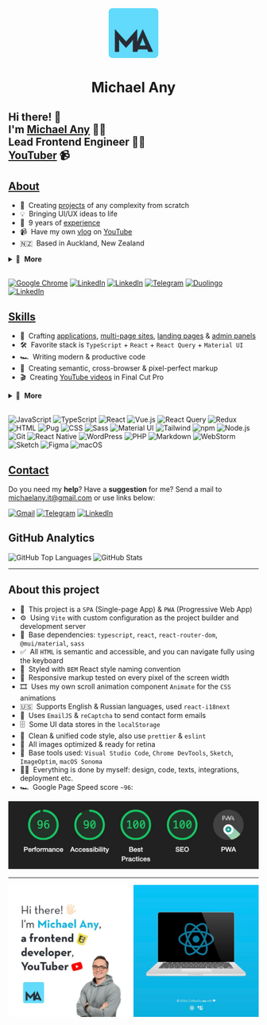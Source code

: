 <div align="center">
  <a href="https://michaelany.com" rel="noopener" target="_blank">
    <img width="100" src="public/assets/logo.svg" alt="Logo" />
  </a>
</div>

<h1 align="center">Michael Any</h1>

## Hi there! 👋<br>I'm [Michael Any][website] 🦸‍♂️<br>Lead Frontend Engineer 👨‍💻<br>[YouTuber][youtube] 📹

## [About](https://michaelany.com/#/about)

- 🚀 &nbsp;Creating [projects](https://michaelany.com/#/portfolio) of any complexity from scratch
- 💡 &nbsp;Bringing UI/UX ideas to life
- 💼 &nbsp;9 years of [experience](https://michaelany.com/#/experience)
- 📹 &nbsp;Have my own [vlog](https://michaelany.com/#/vlog) on [YouTube][youtube]
- 🇳🇿 &nbsp;Based in Auckland, New Zealand

<details>
  <summary>🔽 &nbsp;<strong>More</strong></summary>

- 👔 &nbsp;Organized & standalone
- 🤓 &nbsp;Love to code
- 🌱 &nbsp;Constantly learning
- 📐 &nbsp;Prone to perfectionism
- 🎓 &nbsp;Two higher educations
- 🎭 &nbsp;Former professional actor
- 🏃‍♂️ &nbsp;Sports lover
- ⛰ &nbsp;Traveler
- 👫 &nbsp;Happy husband
- ☕️ &nbsp;Coffee lover

</details>&nbsp;

[<img src="https://img.shields.io/badge/-Michael_Any-61DAFB?logo=google-chrome&logoColor=282828" alt="Google Chrome" />][website]
[<img src="https://img.shields.io/badge/-YouTube-f70000?logo=youtube&logoColor=white" alt="LinkedIn" />][youtube]
[<img src="https://img.shields.io/badge/-LinkedIn-0a66c2?logo=linkedin&logoColor=white" alt="LinkedIn" />][linkedin]
[<img src="https://img.shields.io/badge/-Telegram-26a5e4?logo=telegram&logoColor=white" alt="Telegram" />](telegram)
[<img src="https://img.shields.io/badge/-Duolingo-58cc02?logo=duolingo&logoColor=white" alt="Duolingo" />][duolingo]
[<img src="https://img.shields.io/badge/-Instagram-df7f57?logo=instagram&logoColor=white" alt="LinkedIn" />][instagram]

## [Skills](https://michaelany.com/#/skills)

- 👾 &nbsp;Crafting [applications](https://michaelany.com/#/portfolio#app), [multi-page sites](https://michaelany.com/#/portfolio#site), [landing pages](https://michaelany.com/#/portfolio#landing) & [admin panels](https://michaelany.com/#/portfolio#admin)
- 🛠 &nbsp;Favorite stack is `TypeScript` + `React` + `React Query` + `Material UI`
- 🏎 &nbsp;Writing modern & productive code
- 🎨 &nbsp;Creating semantic, cross-browser & pixel-perfect markup
- 🎬 &nbsp;Creating [YouTube videos](https://youtube.com/@michaelany/videos) in Final Cut Pro

<details>
  <summary>🔽 &nbsp;<strong>More</strong></summary>

- ✅ &nbsp;Creating reliable & well-functioning interfaces
- 🧠 &nbsp;Choosing a simple way to solve the problem
- 🧩 &nbsp;Using a lot of patterns & techniques
- 🧱 &nbsp;Building a modular & optimal project architecture
- 🔧 &nbsp;Using modern frameworks, libraries, and tools
- 📱 &nbsp;Implementing responsive interface & animations
- 🧹 &nbsp;Following a consistent code style
- 🔬 &nbsp;Optimizing, testing & refactoring
- 📒 &nbsp;Planing & decomposing tasks
- 🐣 &nbsp;Making code reviews & teaching

</details>&nbsp;

![JavaScript](https://img.shields.io/badge/-JavaScript-282828?logo=javascript&logoColor=f7df1e)
![TypeScript](https://img.shields.io/badge/-TypeScript-282828?logo=typescript&logoColor=3178c6)
![React](https://img.shields.io/badge/-React-282828?logo=react&logoColor=61dafb)
![Vue.js](https://img.shields.io/badge/-Vue.js-282828?logo=vue.js&logoColor=42b883)
![React Query](https://img.shields.io/badge/-React_Query-282828?logo=reactquery&logoColor=ff4154)
![Redux](https://img.shields.io/badge/-Redux-282828?logo=redux&logoColor=764abc)
![HTML](https://img.shields.io/badge/-HTML-282828?logo=html5&logoColor=e34f26)
![Pug](https://img.shields.io/badge/-Pug-282828?logo=pug&logoColor=a86454)
![CSS](https://img.shields.io/badge/-CSS-282828?logo=css3&logoColor=1572b6)
![Sass](https://img.shields.io/badge/-Sass-282828?logo=sass&logoColor=cc6699)
![Material UI](https://img.shields.io/badge/-Material_UI-282828?logo=MUI&logoColor=0081cb)
![Tailwind](https://img.shields.io/badge/-Tailwind-282828?logo=tailwindcss&logoColor=35bdf7)
![npm](https://img.shields.io/badge/-npm-282828?logo=npm&logoColor=cc0100)
![Node.js](https://img.shields.io/badge/-Node.js-282828?logo=node.js&logoColor=339933)
![Git](https://img.shields.io/badge/-Git-282828?logo=git&logoColor=f05032)
![React Native](https://img.shields.io/badge/-React_Native-282828?logo=react&logoColor=61dafb)
![WordPress](https://img.shields.io/badge/-WordPress-282828?logo=wordpress&logoColor=217599)
![PHP](https://img.shields.io/badge/-PHP-282828?logo=php&logoColor=777bb4)
![Markdown](https://img.shields.io/badge/-Markdown-282828?logo=markdown&logoColor=white)
![WebStorm](https://img.shields.io/badge/-WebStorm-282828?logo=webstorm&logoColor=d2e95c)
![Sketch](https://img.shields.io/badge/-Sketch-282828?logo=sketch&logoColor=f7b500)
![Figma](https://img.shields.io/badge/-Figma-282828?logo=figma&logoColor=f24e1e)
![macOS](https://img.shields.io/badge/-macOS-282828?logo=macos&logoColor=white)

## [Contact](https://michaelany.com/#/contact)

Do you need my **help**? Have a **suggestion** for me? Send a mail to michaelany.it@gmail.com or use links below:

[<img src="https://img.shields.io/badge/-Gmail-ea4335?logo=gmail&logoColor=white" alt="Gmail" />](email)
[<img src="https://img.shields.io/badge/-Telegram-26a5e4?logo=telegram&logoColor=white" alt="Telegram" />](telegram)
[<img src="https://img.shields.io/badge/-LinkedIn-0a66c2?logo=linkedin&logoColor=white" alt="LinkedIn" />][linkedin]

## GitHub Analytics

<img src="https://github-readme-stats.vercel.app/api/top-langs/?username=michaelany&layout=compact&theme=tokyonight" alt="GitHub Top Languages" />
<img src="https://github-readme-stats.vercel.app/api?username=michaelany&hide=prs,issues,contribs&show_icons=true&theme=tokyonight" alt="GitHub Stats" />

---

## About this project

- 🚀 &nbsp;This project is a `SPA` (Single-page App) & `PWA` (Progressive Web App)
- ⚙️ &nbsp;Using `Vite` with custom configuration as the project builder and development server
- 🔧 &nbsp;Base dependencies: `typescript`, `react`, `react-router-dom`, `@mui/material`, `sass`
- ✅ &nbsp;All `HTML` is semantic and accessible, and you can navigate fully using the keyboard
- 🎨 &nbsp;Styled with `BEM` React style naming convention
- 📱 &nbsp;Responsive markup tested on every pixel of the screen width
- 🎞 &nbsp;Uses my own scroll animation component `Animate` for the `CSS` animations
- 🇺🇸 &nbsp;Supports English & Russian languages, used `react-i18next`
- 📨 &nbsp;Uses `EmailJS` & `reCaptcha` to send contact form emails
- 🗄 &nbsp;Some UI data stores in the `localStorage`
- 🧹 &nbsp;Clean & unified code style, also use `prettier` & `eslint`
- 🌄 &nbsp;All images optimized & ready for retina
- 🔨 &nbsp;Base tools used: `Visual Studio Code`, `Chrome DevTools`, `Sketch`, `ImageOptim`, `macOS Sonoma`
- 💪🏻 &nbsp;Everything is done by myself: design, code, texts, integrations, deployment etc.
- 🏎 &nbsp;Google Page Speed score `~96`:

<div align="center">
  <img src="public/assets/lighthouse-score.png" alt="Lighthouse score" width="577" />
</div>

---

<div align="center">
  <img src="public/assets/preview.jpg" alt="Preview"  width="600" />
</div>

[website]: https://michaelany.com
[youtube]: https://youtube.com/@michaelany
[linkedin]: https://linkedin.com/in/michaelany
[telegram]: https://t.me/michaelany
[instagram]: https://instagram.com/anymichael
[email]: mailto:michaelany.it@gmail.com
[duolingo]: https://duolingo.com/profile/michael.any
